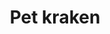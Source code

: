 ---
layout: item
title: Pet kraken
item-id: 12655
datatable: true
id: 12655
name: "Pet kraken"
members: true
lowalch: 0
highalch: 0
examine: "How.... is it walking?"
monsters:
  - id: 494
    name: "Kraken"
    members: true
    combat_level: 291
    wiki_url: "https://oldschool.runescape.wiki/w/Kraken#Kraken"
    drops:
      - quantity: "1"
        rarity: 0.0003333333333333333
        drop_requirements: null
---
